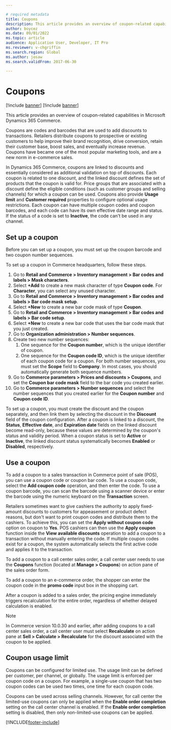 ```yaml
---

# required metadata
title: Coupons
description: This article provides an overview of coupon-related capabilities in Microsoft Dynamics 365 Commerce.
author: boycez
ms.date: 09/01/2022
ms.topic: article
audience: Application User, Developer, IT Pro
ms.reviewer: v-chgriffin
ms.search.region: Global
ms.author: josaw
ms.search.validFrom: 2017-06-30

---
```


# Coupons

[!include [banner](../includes/banner.md)]
[!include [banner](../includes/preview-banner.md)]

This article provides an overview of coupon-related capabilities in Microsoft Dynamics 365 Commerce.

Coupons are codes and barcodes that are used to add discounts to transactions. Retailers distribute coupons to prospective or existing customers to help improve their brand recognition, drive conversion, retain their customer base, boost sales, and eventually increase revenue. Coupons have became one of the most popular marketing tools, and are a new norm in e-commerce sales. 

In Dynamics 365 Commerce, coupons are linked to discounts and essentially considered as additional validation on top of discounts. Each coupon is related to one discount, and the linked discount defines the set of products that the coupon is valid for. Price groups that are associated with a discount define the eligible conditions (such as customer groups and selling channels) for which a coupon can be used. Coupons also provide **Usage limit** and **Customer required** properties to configure optional usage restrictions. Each coupon can have multiple coupon codes and coupon barcodes, and each code can have its own effective date range and status. If the status of a code is set to **Inactive**, the code can't be used in any channel.

## Set up a coupon

Before you can set up a coupon, you must set up the coupon barcode and two coupon number sequences. 

To set up a coupon in Commerce headquarters, follow these steps.

1. Go to **Retail and Commerce \> Inventory management \> Bar codes and labels \> Mask characters**.
1. Select **+Add** to create a new mask character of type **Coupon code**. For **Character**, you can select any unused character.
1. Go to **Retail and Commerce \> Inventory management \> Bar codes and labels \> Bar code mask setup**.
1. Select **+New** to create a new bar code mask of type **Coupon**.
1. Go to **Retail and Commerce \> Inventory management \> Bar codes and labels \> Bar code setup**.
1. Select **+New** to create a new bar code that uses the bar code mask that you just created.
1. Go to **Organization administration \> Number sequences**.
1. Create two new number sequences: 
    1. One sequence for the **Coupon number**, which is the unique identifier of coupon.
    1. One sequence  for the **Coupon code ID**, which is the unique identifier of each coupon code for a coupon. 
    For both number sequences, you must set the **Scope** field to **Company**. In most cases, you should automatically generate both sequence numbers.
1. Go to **Commerce parameters \> Prices and discounts > Coupons**, and set the **Coupon bar code mask** field to the bar code you created earlier.
1. Go to **Commerce parameters \> Number sequences** and select the number sequences that you created earlier for the **Coupon number** and **Coupon code ID**.

To set up a coupon, you must create the discount and the coupon separately, and then link them by selecting the discount in the **Discount** field of the coupon configuration. After a coupon is linked to a discount, the **Status**, **Effective date**, and **Expiration date** fields on the linked discount become read-only, because these values are determined by the coupon's status and validity period. When a coupon status is set to **Active** or **Inactive**, the linked discount status systematically becomes **Enabled** or **Disabled**, respectively. 

## Use a coupon

To add a coupon to a sales transaction in Commerce point of sale (POS), you can use a coupon code or coupon bar code. To use a coupon code, select the **Add coupon code** operation, and then enter the code. To use a coupon barcode, you can scan the barcode using a scanner device or enter the barcode using the numeric keyboard on the **Transaction** screen.

Retailers sometimes want to give cashiers the authority to apply fixed-amount discounts to customers for appeasement or product defect reasons, but don't want to print coupon codes and distribute them to the cashiers. To achieve this, you can set the **Apply without coupon code** option on coupon to **Yes**. POS cashiers can then use the **Apply coupon** function inside the **View available discounts** operation to add a coupon to a transaction without manually entering the code. If multiple coupon codes exist for a coupon, the system automatically selects the first active code and applies it to the transaction.

To add a coupon to a call center sales order, a call center user needs to use the **Coupons** function (located at **Manage \> Coupons**) on action pane of the sales order form.

To add a coupon to an e-commerce order, the shopper can enter the coupon code in the **promo code** input box in the shopping cart.

After a coupon is added to a sales order, the pricing engine immediately triggers recalculation for the entire order, regardless of whether delayed calculation is enabled.

> [!NOTE] 
> In Commerce version 10.0.30 and earlier, after adding coupons to a call center sales order, a call center user must select **Recalculate** on action pane at **Sell \> Calculate \> Recalculate** for the discount associated with the coupon to be applied.

## Coupon usage limit

Coupons can be configured for limited use. The usage limit can be defined per customer, per channel, or globally. The usage limit is enforced per coupon code on a coupon. For example, a single-use coupon that has two coupon codes can be used two times, one time for each coupon code.

Coupons can be used across selling channels. However, for call center the limited-use coupons can only be applied when the **Enable order completion** setting on the call center channel is enabled. If the **Enable order completion** setting is disabled, then only non-limited-use coupons can be applied.

[!INCLUDE[footer-include](../includes/footer-banner.md)]
